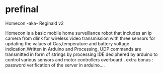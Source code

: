 prefinal
========

Homecon -aka- Reginald v2

Homecon is a basic mobile home surveillance robot that includes an ip camera from dlink for wireless video transmission with three sensors for updating the values of Gas,temperature and battery voltage indication,Written in Arduino and Processing, UDP commands are transmitted in form of strings by processing IDE deciphered by arduino to control various sensors and motor controllers overboard.. extra bonus : password verification of the server in arduino....
